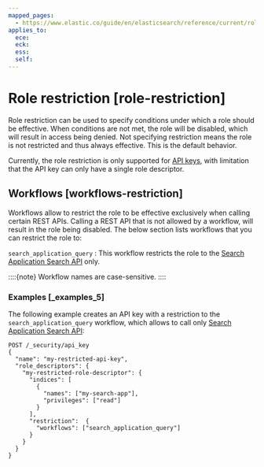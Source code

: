 ```yaml
---
mapped_pages:
  - https://www.elastic.co/guide/en/elasticsearch/reference/current/role-restriction.html
applies_to:
  ece:
  eck:
  ess:
  self:
---
```


# Role restriction [role-restriction]

Role restriction can be used to specify conditions under which a role should be effective. When conditions are not met, the role will be disabled, which will result in access being denied. Not specifying restriction means the role is not restricted and thus always effective. This is the default behavior.

Currently, the role restriction is only supported for [API keys](https://www.elastic.co/docs/api/doc/elasticsearch/operation/operation-security-create-api-key), with limitation that the API key can only have a single role descriptor.


## Workflows [workflows-restriction]

Workflows allow to restrict the role to be effective exclusively when calling certain REST APIs. Calling a REST API that is not allowed by a workflow, will result in the role being disabled. The below section lists workflows that you can restrict the role to:

`search_application_query`
:   This workflow restricts the role to the [Search Application Search API](https://www.elastic.co/docs/api/doc/elasticsearch/operation/operation-search-application-search) only.

::::{note} 
Workflow names are case-sensitive.
::::



### Examples [_examples_5] 

The following example creates an API key with a restriction to the `search_application_query` workflow, which allows to call only [Search Application Search API](https://www.elastic.co/docs/api/doc/elasticsearch/operation/operation-search-application-search):

```console
POST /_security/api_key
{
  "name": "my-restricted-api-key",
  "role_descriptors": {
    "my-restricted-role-descriptor": {
      "indices": [
        {
          "names": ["my-search-app"],
          "privileges": ["read"]
        }
      ],
      "restriction":  {
        "workflows": ["search_application_query"]
      }
    }
  }
}
```


